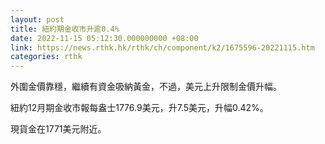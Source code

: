 ```yaml
---
layout: post
title: 紐約期金收市升逾0.4%
date: 2022-11-15 05:12:30.000000000 +08:00
link: https://news.rthk.hk/rthk/ch/component/k2/1675596-20221115.htm
categories: rthk
---
```


外圍金價靠穩，繼續有資金吸納黃金，不過，美元上升限制金價升幅。

紐約12月期金收市報每盎士1776.9美元，升7.5美元，升幅0.42%。

現貨金在1771美元附近。
